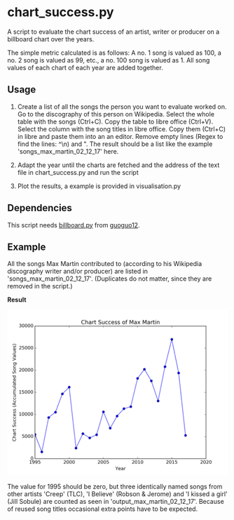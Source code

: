 # chart_success.py
A script to evaluate the chart success of an artist, writer or producer on a billboard chart over the years. 

The simple metric calculated is as follows: A no. 1 song is valued as 100, a no. 2 song is valued as 99, etc., a no. 100 song is valued as 1. All song values of each chart of each year are added together.

Usage
-----
1. Create a list of all the songs the person you want to evaluate worked on. Go to the discography of this person on Wikipedia. Select the whole table with the songs (Ctrl+C). Copy the table to libre office (Ctrl+V). Select the column with the song titles in libre office. Copy them (Ctrl+C) in libre and paste them into an an editor. Remove empty lines (Regex to find the lines: ^\n) and ". The result should be a list like the example 'songs_max_martin_02_12_17' here.

2. Adapt the year until the charts are fetched and the address of the text file in chart_success.py and run the script

3. Plot the results, a example is provided in visualisation.py

Dependencies
------------
This script needs [billboard.py](https://github.com/guoguo12/billboard-charts) from [guoguo12](https://github.com/guoguo12). 

Example
-------
All the songs Max Martin contributed to (according to his Wikipedia discography writer and/or producer) are listed in 'songs_max_martin_02_12_17'. (Duplicates do not matter, since they are removed in the script.) 

**Result**

![](https://raw.githubusercontent.com/3ngthrust/calculate-chart-success/master/Max_Martin_Chart_Success.png)

The value for 1995 should be zero, but three identically named songs from other artists 'Creep' (TLC), 'I Believe' (Robson & Jerome) and 'I kissed a girl' (Jill Sobule) are counted as seen in 'output_max_martin_02_12_17'. Because of reused song titles occasional extra points have to be expected.
